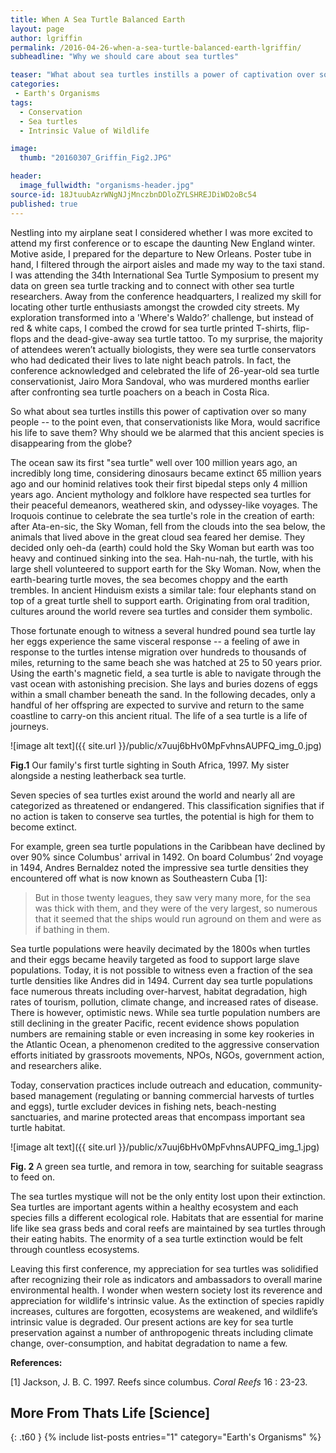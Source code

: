 ```yaml
---
title: When A Sea Turtle Balanced Earth
layout: page
author: lgriffin
permalink: /2016-04-26-when-a-sea-turtle-balanced-earth-lgriffin/
subheadline: "Why we should care about sea turtles"

teaser: "What about sea turtles instills a power of captivation over so many people -- to the point even, that conservationists would sacrifice their life to save them? Why should we be alarmed that this ancient species is disappearing from the globe?"
categories:
 - Earth's Organisms
tags:
  - Conservation
  - Sea turtles
  - Intrinsic Value of Wildlife

image:
  thumb: "20160307_Griffin_Fig2.JPG"

header:
  image_fullwidth: "organisms-header.jpg"
source-id: 18JtuubAzrWNgNJjMnczbnDDloZYLSHREJDiWD2oBc54
published: true
---
```

Nestling into my airplane seat I considered whether I was more excited to attend my first conference or to escape the daunting New England winter. Motive aside, I prepared for the departure to New Orleans. Poster tube in hand, I filtered through the airport aisles and made my way to the taxi stand. I was attending the 34th International Sea Turtle Symposium to present my data on green sea turtle tracking and to connect with other sea turtle researchers. Away from the conference headquarters, I realized my skill for locating other turtle enthusiasts amongst the crowded city streets. My exploration transformed into a 'Where's Waldo?’ challenge, but instead of red & white caps, I combed the crowd for sea turtle printed T-shirts, flip-flops and the dead-give-away sea turtle tattoo. To my surprise, the majority of attendees weren’t actually biologists, they were sea turtle conservators who had dedicated their lives to late night beach patrols. In fact, the conference acknowledged and celebrated the life of 26-year-old sea turtle conservationist, Jairo Mora Sandoval, who was murdered months earlier after confronting sea turtle poachers on a beach in Costa Rica.

So what about sea turtles instills this power of captivation over so many people -- to the point even, that conservationists like Mora, would sacrifice his life to save them? Why should we be alarmed that this ancient species is disappearing from the globe?

The ocean saw its first "sea turtle" well over 100 million years ago, an incredibly long time, considering dinosaurs became extinct 65 million years ago and our hominid relatives took their first bipedal steps only 4 million years ago. Ancient mythology and folklore have respected sea turtles for their peaceful demeanors, weathered skin, and odyssey-like voyages. The Iroquois continue to celebrate the sea turtle's role in the creation of earth: after Ata-en-sic, the Sky Woman, fell from the clouds into the sea below, the animals that lived above in the great cloud sea feared her demise. They decided only oeh-da (earth) could hold the Sky Woman but earth was too heavy and continued sinking into the sea. Hah-nu-nah, the turtle, with his large shell volunteered to support earth for the Sky Woman. Now, when the earth-bearing turtle moves, the sea becomes choppy and the earth trembles. In ancient Hinduism exists a similar tale: four elephants stand on top of a great turtle shell to support earth. Originating from oral tradition, cultures around the world revere sea turtles and consider them symbolic. 

Those fortunate enough to witness a several hundred pound sea turtle lay her eggs experience the same visceral response -- a feeling of awe in response to the turtles intense migration over hundreds to thousands of miles, returning to the same beach she was hatched at 25 to 50 years prior. Using the earth's magnetic field, a sea turtle is able to navigate through the vast ocean with astonishing precision. She lays and buries dozens of eggs within a small chamber beneath the sand. In the following decades, only a handful of her offspring are expected to survive and return to the same coastline to carry-on this ancient ritual. The life of a sea turtle is a life of journeys.

![image alt text]({{ site.url }}/public/x7uuj6bHv0MpFvhnsAUPFQ_img_0.jpg)

**Fig.1** Our family's first turtle sighting in South Africa, 1997. My sister alongside a nesting leatherback sea turtle. 

Seven species of sea turtles exist around the world and nearly all are categorized as threatened or endangered. This classification signifies that if no action is taken to conserve sea turtles, the potential is high for them to become extinct. 

For example, green sea turtle populations in the Caribbean have declined by over 90% since Columbus' arrival in 1492. On board Columbus’ 2nd voyage in 1494, Andres Bernaldez noted the impressive sea turtle densities they encountered off what is now known as Southeastern Cuba [1]:

> But in those twenty leagues, they saw very many more, for the sea was thick with them, and they were of the very largest, so numerous that it seemed that the ships would run aground on them and were as if bathing in them.

Sea turtle populations were heavily decimated by the 1800s when turtles and their eggs became heavily targeted as food to support large slave populations. Today, it is not possible to witness even a fraction of the sea turtle densities like Andres did in 1494. Current day sea turtle populations face numerous threats including over-harvest, habitat degradation, high rates of tourism, pollution, climate change, and increased rates of disease. There is however, optimistic news. While sea turtle population numbers are still declining in the greater Pacific, recent evidence shows population numbers are remaining stable or even increasing in some key rookeries in the Atlantic Ocean, a phenomenon credited to the aggressive conservation efforts initiated by grassroots movements, NPOs, NGOs, government action, and researchers alike. 

Today, conservation practices include outreach and education, community-based management (regulating or banning commercial harvests of turtles and eggs), turtle excluder devices in fishing nets, beach-nesting sanctuaries, and marine protected areas that encompass important sea turtle habitat.

![image alt text]({{ site.url }}/public/x7uuj6bHv0MpFvhnsAUPFQ_img_1.jpg)

**Fig. 2** A green sea turtle, and remora in tow, searching for suitable seagrass to feed on.

The sea turtles mystique will not be the only entity lost upon their extinction. Sea turtles are important agents within a healthy ecosystem and each species fills a different ecological role. Habitats that are essential for marine life like sea grass beds and coral reefs are maintained by sea turtles through their eating habits. The enormity of a sea turtle extinction would be felt through countless ecosystems.  

Leaving this first conference, my appreciation for sea turtles was solidified after recognizing their role as indicators and ambassadors to overall marine environmental health. I wonder when western society lost its reverence and appreciation for wildlife's intrinsic value. As the extinction of species rapidly increases, cultures are forgotten, ecosystems are weakened, and wildlife’s intrinsic value is degraded. Our present actions are key for sea turtle preservation against a number of anthropogenic threats including climate change, over-consumption, and habitat degradation to name a few. 

**References:**

[1] Jackson, J. B. C. 1997. Reefs since columbus. *Coral Reefs* 16 : 23-23. 

## More From Thats Life [Science]
{: .t60 }
{% include list-posts entries="1" category="Earth's Organisms" %}
